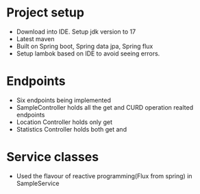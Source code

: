 # Project setup
* Download into IDE. Setup jdk version to 17
* Latest maven 
* Built on Spring boot, Spring data jpa, Spring flux
* Setup lambok based on IDE to avoid seeing errors.

# Endpoints
* Six endpoints being implemented
* SampleController holds all the get and CURD operation realted endpoints
* Location Controller holds only get 
* Statistics Controller holds both get and 

# Service classes
* Used the flavour of reactive programming(Flux from spring) in SampleService

